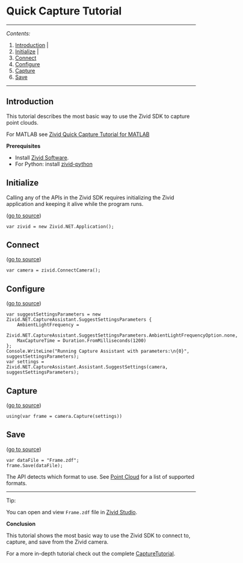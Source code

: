 # Quick Capture Tutorial



---

*Contents:*
1. [Introduction](#Introduction) |
2. [Initialize](#Initialize) |
3. [Connect](#connect)
4. [Configure](#configure)
5. [Capture](#capture)
6. [Save](#save)

---
## Introduction

This tutorial describes the most basic way to use the Zivid SDK to
capture point clouds.

For MATLAB see [Zivid Quick Capture Tutorial for
MATLAB](https://github.com/zivid/zivid-matlab-samples/blob/master/source/Camera/Basic/QuickCaptureTutorial.md)

**Prerequisites**

  - Install [Zivid
    Software](https://support.zivid.com/latest//getting-started/software-installation.html).
  - For Python: install
    [zivid-python](https://github.com/zivid/zivid-python#installation)

## Initialize

Calling any of the APIs in the Zivid SDK requires initializing the Zivid
application and keeping it alive while the program runs.

([go to
source](https://github.com/zivid/zivid-csharp-samples/tree/master//source/Camera/Basic/Capture/Capture.cs#L14))

``` sourceCode cs
var zivid = new Zivid.NET.Application();
```

## Connect

([go to
source](https://github.com/zivid/zivid-csharp-samples/tree/master//source/Camera/Basic/Capture/Capture.cs#L18))

``` sourceCode cs
var camera = zivid.ConnectCamera();
```

## Configure

([go to
source](https://github.com/zivid/zivid-csharp-samples/tree/master//source/Camera/Basic/CaptureAssistant/CaptureAssistant.cs#L19-L26))

``` sourceCode cs
var suggestSettingsParameters = new Zivid.NET.CaptureAssistant.SuggestSettingsParameters {
	AmbientLightFrequency =
		Zivid.NET.CaptureAssistant.SuggestSettingsParameters.AmbientLightFrequencyOption.none,
	MaxCaptureTime = Duration.FromMilliseconds(1200)
};
Console.WriteLine("Running Capture Assistant with parameters:\n{0}", suggestSettingsParameters);
var settings = Zivid.NET.CaptureAssistant.Assistant.SuggestSettings(camera, suggestSettingsParameters);
```

## Capture

([go to
source](https://github.com/zivid/zivid-csharp-samples/tree/master//source/Camera/Basic/Capture/Capture.cs#L31))

``` sourceCode cs
using(var frame = camera.Capture(settings))
```

## Save

([go to
source](https://github.com/zivid/zivid-csharp-samples/tree/master//source/Camera/Basic/Capture/Capture.cs#L34-L37))

``` sourceCode cs
var dataFile = "Frame.zdf";
frame.Save(dataFile);
```

The API detects which format to use. See [Point
Cloud](https://support.zivid.com/latest//reference-articles/point-cloud-structure-and-output-formats.html)
for a list of supported formats.

-----

Tip:

You can open and view `Frame.zdf` file in [Zivid
Studio](https://support.zivid.com/latest//getting-started/studio-guide.html).

**Conclusion**

This tutorial shows the most basic way to use the Zivid SDK to connect
to, capture, and save from the Zivid camera.

For a more in-depth tutorial check out the complete
[CaptureTutorial](https://github.com/zivid/zivid-csharp-samples/tree/master/Camera/Basic/CaptureTutorial).
